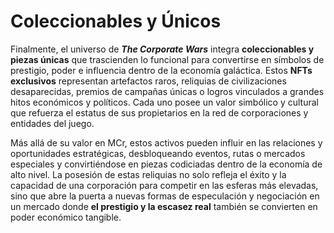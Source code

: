 # Coleccionables y Únicos

Finalmente, el universo de _**The Corporate Wars**_ integra **coleccionables y piezas únicas** que trascienden lo funcional para convertirse en símbolos de prestigio, poder e influencia dentro de la economía galáctica. Estos **NFTs exclusivos** representan artefactos raros, reliquias de civilizaciones desaparecidas, premios de campañas únicas o logros vinculados a grandes hitos económicos y políticos. Cada uno posee un valor simbólico y cultural que refuerza el estatus de sus propietarios en la red de corporaciones y entidades del juego.

Más allá de su valor en MCr, estos activos pueden influir en las relaciones y oportunidades estratégicas, desbloqueando eventos, rutas o mercados especiales y convirtiéndose en piezas codiciadas dentro de la economía de alto nivel. La posesión de estas reliquias no solo refleja el éxito y la capacidad de una corporación para competir en las esferas más elevadas, sino que abre la puerta a nuevas formas de especulación y negociación en un mercado donde **el prestigio y la escasez real** también se convierten en poder económico tangible.
